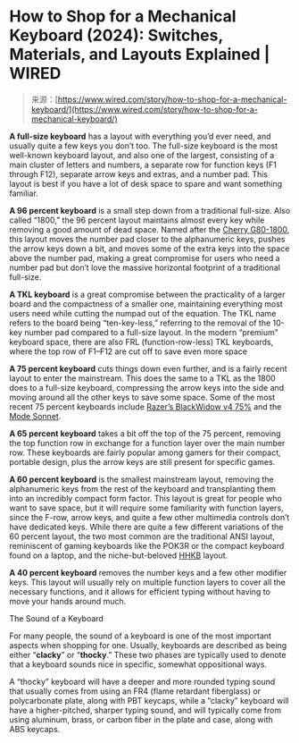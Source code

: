 <!--yml
category: 未分类
date: 2024-05-27 15:14:27
-->

# How to Shop for a Mechanical Keyboard (2024): Switches, Materials, and Layouts Explained | WIRED

> 来源：[https://www.wired.com/story/how-to-shop-for-a-mechanical-keyboard/](https://www.wired.com/story/how-to-shop-for-a-mechanical-keyboard/)

**A full-size keyboard** has a layout with everything you’d ever need, and usually quite a few keys you don’t too. The full-size keyboard is the most well-known keyboard layout, and also one of the largest, consisting of a main cluster of letters and numbers, a separate row for function keys (F1 through F12), separate arrow keys and extras, and a number pad. This layout is best if you have a lot of desk space to spare and want something familiar.

**A 96 percent keyboard** is a small step down from a traditional full-size. Also called “1800,” the 96 percent layout maintains almost every key while removing a good amount of dead space. Named after the [Cherry G80-1800](https://cna.st/affiliate-link/eGmSXGUbC99nAqq9tNEBnKsvaoGZFskAVGg8YVuZyKGqWRfgC8rrfwwxhak6g8Thw7U2ce2HHkZ6cq6HhJgL1ix62SHU17BuJyGtGHwuas7cU7Ltqn6r7iadi7G7bukwdCFRSUhBbZ1), this layout moves the number pad closer to the alphanumeric keys, pushes the arrow keys down a bit, and moves some of the extra keys into the space above the number pad, making a great compromise for users who need a number pad but don’t love the massive horizontal footprint of a traditional full-size.

**A TKL keyboard** is a great compromise between the practicality of a larger board and the compactness of a smaller one, maintaining everything most users need while cutting the numpad out of the equation. The TKL name refers to the board being “ten-key-less,” referring to the removal of the 10-key number pad compared to a full-size layout. In the modern “premium” keyboard space, there are also FRL (function-row-less) TKL keyboards, where the top row of F1–F12 are cut off to save even more space

**A 75 percent keyboard** cuts things down even further, and is a fairly recent layout to enter the mainstream. This does the same to a TKL as the 1800 does to a full-size keyboard, compressing the arrow keys into the side and moving around all the other keys to save some space. Some of the most recent 75 percent keyboards include [Razer’s BlackWidow v4 75%](https://www.wired.com/review/razer-blackwidow-v4-75-percent/) and the [Mode Sonnet](https://cna.st/affiliate-link/eGmSXGUbC99nAqq9tNEBnKsvaoGZFskAVGg8YVuZyKGqWRfgC8rrfwwxhajhKFDcWDwD3Q9nTVg3PEWXveHoguFs2iwduVnqEzPAj2VqmFtAmsecGMYWx6PYMKwFi8FLppq1ghjUMSf).

**A 65 percent keyboard** takes a bit off the top of the 75 percent, removing the top function row in exchange for a function layer over the main number row. These keyboards are fairly popular among gamers for their compact, portable design, plus the arrow keys are still present for specific games.

**A 60 percent keyboard** is the smallest mainstream layout, removing the alphanumeric keys from the rest of the keyboard and transplanting them into an incredibly compact form factor. This layout is great for people who want to save space, but it will require some familiarity with function layers, since the F-row, arrow keys, and quite a few other multimedia controls don’t have dedicated keys. While there are quite a few different variations of the 60 percent layout, the two most common are the traditional ANSI layout, reminiscent of gaming keyboards like the POK3R or the compact keyboard found on a laptop, and the niche-but-beloved [HHKB](https://cna.st/affiliate-link/9SmxdK1MtTmaoBcNx8yujtrboB2iHxuNdmLHfQKFim1sQtMYY53goS8vQEzCvJPcT1XHYB8FYTArffzAE5gLquHHYPBA1Yx8EBb9Jrd67PS1Coj8rqSMhaQiiwMEg7eS5hvNRt2p7h) layout.

**A 40 percent keyboard** removes the number keys and a few other modifier keys. This layout will usually rely on multiple function layers to cover all the necessary functions, and it allows for efficient typing without having to move your hands around much.

The Sound of a Keyboard

For many people, the sound of a keyboard is one of the most important aspects when shopping for one. Usually, keyboards are described as being either “**clacky**” or “**thocky**.” These two phases are typically used to denote that a keyboard sounds nice in specific, somewhat oppositional ways.

A “thocky” keyboard will have a deeper and more rounded typing sound that usually comes from using an FR4 (flame retardant fiberglass) or polycarbonate plate, along with PBT keycaps, while a “clacky” keyboard will have a higher-pitched, sharper typing sound, and will typically come from using aluminum, brass, or carbon fiber in the plate and case, along with ABS keycaps.